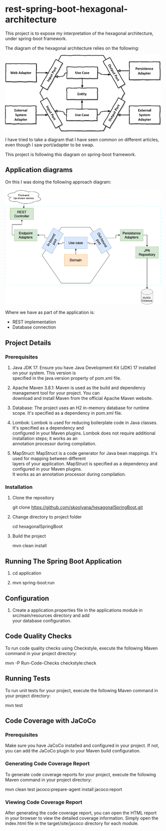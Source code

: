 # rest-spring-boot-hexagonal-architecture

This project is to expose my interpretation of the hexagonal architecture, under spring-boot framework.

The diagram of the hexagonal architecture relies on the following:

![Hexagonal architecture diagram](img/hexagonal-architecture.png)

I have tried to take a diagram that I have seen common on different articles, even though I saw port/adapter to be swap.


This project is following this diagram on spring-boot framework.

## Application diagrams

On this I was doing the following approach diagram:

![Application diagram](img/hexagonal-arch-spring-naspredam.png)

Where we have as part of the application is:

- REST implementation
- Database connection


## Project Details

### Prerequisites  


1) Java JDK 17: Ensure you have Java Development Kit (JDK) 17 installed on your system. This version is    
   specified in the java.version property of  pom.xml file.

2) Apache Maven 3.8.1: Maven is used as the build and dependency management tool for your project. You can     
   download and install Maven from the official Apache Maven website.

3) Database: The project uses an H2 in-memory database for runtime scope. It's specified as a dependency in
   pom.xml file. 

4) Lombok: Lombok is used for reducing boilerplate code in Java classes. It's specified as a dependency and   
   configured in your Maven plugins. Lombok does not require additional installation steps; it works as an          
   annotation processor during compilation.

5) MapStruct: MapStruct is a code generator for Java bean mappings. It's used for mapping between different    
   layers of your application. MapStruct is specified as a dependency and configured in your Maven plugins.   
   It works as an annotation processor during compilation.


### Installation

1) Clone the repository

   git clone https://github.com/skoolyana/hexagonalSpringBoot.git

2) Change directory to project folder

   cd hexagonalSpringBoot

3) Build the project

   mvn clean install

## Running The Spring Boot Application

1) cd application

2) mvn spring-boot:run


## Configuration

1) Create a application.properties file in the applications module in  src/main/resources directory and add   
   your database configuration.


## Code Quality Checks

   To run code quality checks using Checkstyle, execute the following Maven command in your project 
   directory:

   mvn -P Run-Code-Checks checkstyle:check



## Running Tests

   To run unit tests for your project, execute the following Maven command in your project directory:

   mvn test



## Code Coverage with JaCoCo

### Prerequisites
   Make sure you have JaCoCo installed and configured in your project. If not, you can add the JaCoCo plugin 
   to your Maven build configuration.

### Generating Code Coverage Report
   To generate code coverage reports for your project, execute the following Maven command in your project 
   directory:

   mvn clean test jacoco:prepare-agent install jacoco:report


### Viewing Code Coverage Report

   After generating the code coverage report, you can open the HTML report in your browser to view the 
   detailed coverage information. Simply open the index.html file in the target/site/jacoco directory for 
   each module.

